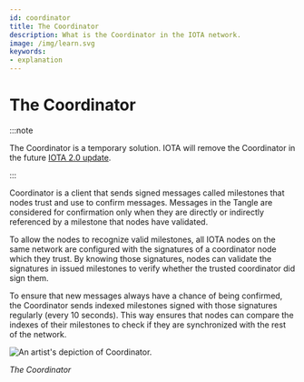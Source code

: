 ```yaml
---
id: coordinator
title: The Coordinator
description: What is the Coordinator in the IOTA network.
image: /img/learn.svg
keywords:
- explanation
---
```


# The Coordinator

:::note

The Coordinator is a temporary solution. IOTA will remove the Coordinator in the future [IOTA 2.0 update](./roadmap-to-decentralization.md).

:::

Coordinator is a client that sends signed messages called milestones that nodes trust and use to confirm messages. Messages in the Tangle are considered for confirmation only when they are directly or indirectly referenced by a milestone that nodes have validated.

To allow the nodes to recognize valid milestones, all IOTA nodes on the same network are configured with the signatures of a coordinator node which they trust. By knowing those signatures, nodes can validate the signatures in issued milestones to verify whether the trusted coordinator did sign them.

To ensure that new messages always have a chance of being confirmed, the Coordinator sends indexed milestones signed with those signatures regularly (every 10 seconds). This way ensures that nodes can compare the indexes of their milestones to check if they are synchronized with the rest of the network.

![An artist's depiction of Coordinator.](/img/learn/milestones.gif "Click to see the full-sized image.")

*The Coordinator*